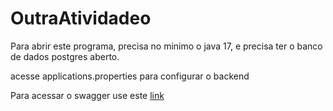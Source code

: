 # OutraAtividadeo

Para abrir este programa, precisa no minimo o java 17, e precisa ter o banco de dados postgres aberto.

acesse applications.properties para configurar o backend

Para acessar o swagger use este [link](http://localhost:8080/swagger-ui/index.html)
